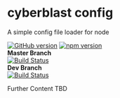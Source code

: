 # cyberblast config

A simple config file loader for node

[![GitHub version](https://badge.fury.io/gh/cyberblast%2Fconfig.svg)](https://badge.fury.io/gh/cyberblast%2Fconfig)
[![npm version](https://badge.fury.io/js/%40cyberblast%2Fconfig.svg)](https://badge.fury.io/js/%40cyberblast%2Fconfig)  
**Master Branch**  
[![Build Status](https://travis-ci.org/cyberblast/config.svg?branch=master)](https://travis-ci.org/cyberblast/config)  
**Dev Branch**  
[![Build Status](https://travis-ci.org/cyberblast/config.svg?branch=dev)](https://travis-ci.org/cyberblast/config)

Further Content TBD
